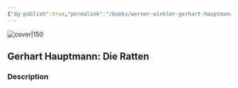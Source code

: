 ```yaml
---
{"dg-publish":true,"permalink":"/books/werner-winkler-gerhart-hauptmann-gerhart-hauptmann-die-ratten/","title":"\"Gerhart Hauptmann: Die Ratten\"","tags":["classic","fiction"]}
---
```




![cover|150](http://books.google.com/books/content?id=IkLfPAAACAAJ&printsec=frontcover&img=1&zoom=1&source=gbs_api)

## Gerhart Hauptmann: Die Ratten

### Description


```